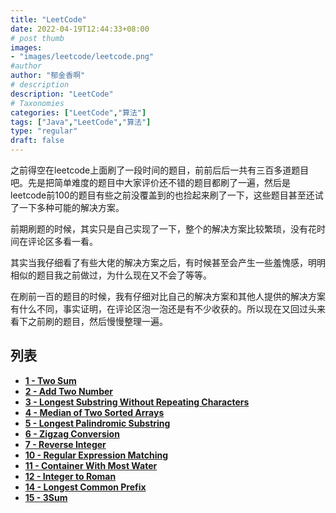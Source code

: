 ```yaml
---
title: "LeetCode"
date: 2022-04-19T12:44:33+08:00
# post thumb
images:
- "images/leetcode/leetcode.png"
#author
author: "郁金香啊"
# description
description: "LeetCode"
# Taxonomies
categories: ["LeetCode","算法"]
tags: ["Java","LeetCode","算法"]
type: "regular"
draft: false
---
```

之前得空在leetcode上面刷了一段时间的题目，前前后后一共有三百多道题目吧。先是把简单难度的题目中大家评价还不错的题目都刷了一遍，然后是leetcode前100的题目有些之前没覆盖到的也捡起来刷了一下，这些题目甚至还试了一下多种可能的解决方案。

前期刷题的时候，其实只是自己实现了一下，整个的解决方案比较繁琐，没有花时间在评论区多看一看。

其实当我仔细看了有些大佬的解决方案之后，有时候甚至会产生一些羞愧感，明明相似的题目我之前做过，为什么现在又不会了等等。

在刷前一百的题目的时候，我有仔细对比自己的解决方案和其他人提供的解决方案有什么不同，事实证明，在评论区泡一泡还是有不少收获的。所以现在又回过头来看下之前刷的题目，然后慢慢整理一遍。

## 列表
* **[1 - Two Sum](../../post/leetcode-1-two-sum/)**
* **[2 - Add Two Number](../../post/leetcode-2-add-two-number/)**
* **[3 - Longest Substring Without Repeating Characters](../../post/leetcode-3-longest-substring-without-repeating-characters/)**
* **[4 - Median of Two Sorted Arrays](../../post/leetcode-4-medianof-two-sorted-arrays)**
* **[5 - Longest Palindromic Substring](../../post/leetcode-5-longest-palindromic-substring/)**
* **[6 - Zigzag Conversion](../../post/leetcode-6-zigzag-conversion/)**
* **[7 - Reverse Integer](../../post/leetcode-7-reverse-integer/)**
* **[10 - Regular Expression Matching](../../post/leetcode-10-regular-expression-matching/)**
* **[11 - Container With Most Water](../../post/leetcode-11-container-with-most-water/)**
* **[12 - Integer to Roman](../../post/leetcode-12-integer-to-roman/)**
* **[14 - Longest Common Prefix](../../post/leetcode-14-longest-common-prefix/)**
* **[15 - 3Sum](../../post/leetcode-15-3-sum/)**